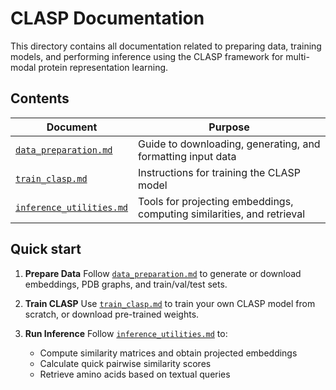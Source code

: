 # CLASP Documentation

This directory contains all documentation related to preparing data, training models, and performing inference using the CLASP framework for multi-modal protein representation learning.

## Contents

| Document                                           | Purpose                                                                           |
| -------------------------------------------------- | --------------------------------------------------------------------------------- |
| [`data_preparation.md`](data_preparation.md)       | Guide to downloading, generating, and formatting input data                       |
| [`train_clasp.md`](training_clasp.md)                 | Instructions for training the CLASP model  |
| [`inference_utilities.md`](inference_utilities.md) | Tools for projecting embeddings, computing similarities, and retrieval            |

## Quick start

1. **Prepare Data**
   Follow [`data_preparation.md`](data_preparation.md) to generate or download embeddings, PDB graphs, and train/val/test sets.

2. **Train CLASP**
   Use [`train_clasp.md`](training_clasp.md) to train your own CLASP model from scratch, or download pre-trained weights.

3. **Run Inference**
   Follow [`inference_utilities.md`](inference_utilities.md) to:

   * Compute similarity matrices and obtain projected embeddings
   * Calculate quick pairwise similarity scores
   * Retrieve amino acids based on textual queries
